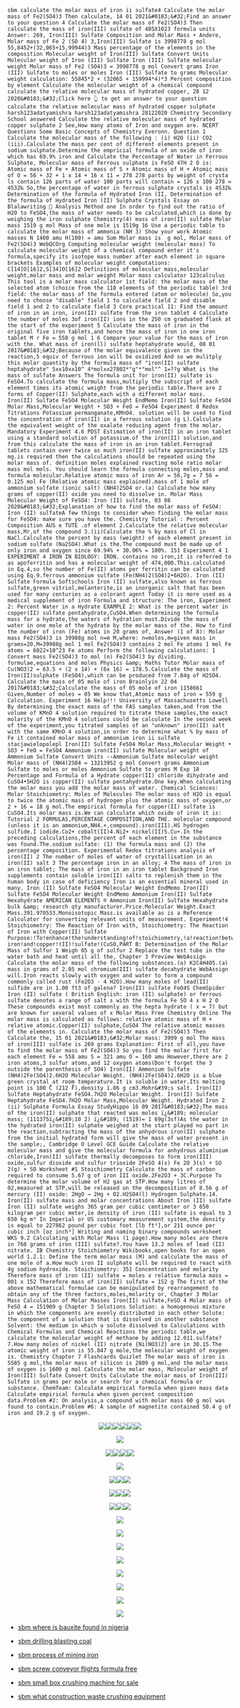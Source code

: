 
```
sbm calculate the molar mass of iron ii sulfate4 Calculate the molar mass of Fe2(SO4)3 Then calculate, 14 01 2021&#0183;&#32;Find an answer to your question 4 Calculate the molar mass of Fe2(SO4)3 Then calculate the mass of iron(III) sulfate of 405X1023 formula units Answer: 269, Iron(III) Sulfate Composition and Molar Mass • Andere, Molar mass of Fe 2 (SO 4) 3,Iron(III) Sulfate is 3998778 g mol 55,8452+(32,065+15,99944)3 Mass percentage of the elements in the composition Molecular weight of Iron(III) Sulfate Convert Units Molecular weight of Iron (III) Sulfate Iron (III) Sulfate molecular weight Molar mass of Fe2 (SO4)3 = 3998778 g mol Convert grams Iron (III) Sulfate to moles or moles Iron (III) Sulfate to grams Molecular weight calculation: 55845*2 + (32065 + 159994*4)*3 Percent composition by element Calculate the molecular weight of a chemical compound calculate the relative molecular mass of hydrated copper, 28 12 2020&#0183;&#32;Click here 👆 to get an answer to your question ️ calculate the relative molecular mass of hydrated copper sulphate harsh123adatyamishra harsh123adatyamishra 28122020 Chemistry Secondary School answered Calculate the relative molecular mass of hydrated copper sulphate 2 See,How many atoms of Iron and oxygen are. NCERT Questions Some Basic Concepts of Chemistry Everonn. Question 1 Calculate the molecular mass of the following : (i) H2O (ii) CO2 (iii).Calculate the mass per cent of different elements present in sodium sulphate.Determine the empricial formula of an oxide of iron which has 69.9% iron and Calculate the Percentage of Water in Ferrous Sulphate, Molecular mass of Ferrous sulphate is FeSO 47H 2 O is: Atomic mass of Fe + Atomic mass of S + Atomic mass of H + Atomic mass of O = 56 + 32 + 1 x 14 + 16 x 11 = 278 278 parts by weight of crysta ls contain 126 parts of water 100 parts will contain = 126 x 100 278 = 4532‰ So,the percentage of water in ferrous sulphate crystals is 4532‰ Determination of the formula of Hydrated Iron (II, Determination of the formula of Hydrated Iron (II) Sulphate Crystals Essay on Blalawriting 🥇 Analysis Method one In order to find out the ratio of H2O to FeSO4,the mass of water needs to be calculated,which is done by weighing the iron sulphate Chemistry(4) mass of iron(II) sulfate Molar mass 1519 g mol Mass of one mole is 1519g 16 Use a periodic table to calculate the molar mass of ammonia (NH 3) Show your work Atomic masses N 1400 amu H(100) = amu Sum Molar mass is  g mol, Molar mass of Fe2(SO4)3 WebQCOrg Computing molecular weight (molecular mass) To calculate molecular weight of a chemical compound enter it's formula,specify its isotope mass number after each element in square brackets Examples of molecular weight computations: C[14]O[16]2,S[34]O[16]2 Definitions of molecular mass,molecular weight,molar mass and molar weight Molar mass calculator 123calculus This tool is a molar mass calculator 1st field: the molar mass of the selected atom (choice from the 118 elements of the periodic table) 3rd field: the molar mass of the formula entered (atom or molecule) So,you need to choose "disable" field 1 to calculate field 2 and disable field 1 and 2 to calculate field 3 Core practical 11: Find the amount of iron in an iron, iron(II) sulfate from the iron tablet 4 Calculate the number of moles 3of iron(II) ions in the 250 cm graduated flask at the start of the experiment 5 Calculate the mass of iron in the original five iron tablets,and hence the mass of iron in one iron tablet M r Fe = 558 g mol 1 6 Compare your value for the mass of iron with the. What mass of iron(ll) sulfate heptahydrate would, 08 01 2017&#0183;&#32;Because of the molar equivalence given in the reaction,5 equiv of ferrous ion will be oxidized And so we mulitply this molar quantity by the formula mass of "iron(II) sulfate heptahydrate" 5xx10xx10^ 4*molxx27802*"g"*"mol"^ 1=??g What is the mass of sulfate Answers The formula unit for iron(II) sulfate is FeSO4.To calculate the formula mass,multiply the subscript of each element times its atomic weight from the periodic table.There are 2 forms of Copper(II) Sulphate,each with a different molar mass. Iron(II) Sulfate FeSO4 Molecular Weight EndMemo Iron(II) Sulfate FeSO4 Molar Mass,Molecular Weight • SO3 + FeO = FeSO4 Experiment 8 Redox Titrations Potassium permanganate,KMnO4. solution will be used to find the concentration of iron(II) in a ferrous solution (g L).Calculate the equivalent weight of the oxalate reducing agent from the molar. Mandatory Experiment 4.6 PDST Estimation of iron(II) in an iron tablet using a standard solution of potassium.of the iron(II) solution,and from this calculate the mass of iron in an iron tablet.Ferrograd tablets contain over twice as much iron(II) sulfate approximately 325 mg.is required then the calculations should be repeated using the molar mass of. definition moles explained reacting mole ratio molar mass mol mols. You should learn the formula connecting moles,mass and formula molecular.Relative atomic mass of iron Ar = 56,7g = 7 56 = 0.125 mol Fe (Relative atomic mass explained).mass of 1 mole of ammonium sulfate (ionic salt) (NH4)2SO4 or.(a) Calculate how many grams of copper(II) oxide you need to dissolve in. Molar Mass Molecular Weight of FeSO4: Iron (II) sulfate, 03 08 2020&#0183;&#32;Explanation of how to find the molar mass of FeSO4: Iron (II) sulfateA few things to consider when finding the molar mass for FeSO4: make sure you have the. Chemistry Tutorial : Percent Composition AUS e TUTE .of element 2.Calculate the relative molecular mass,Mr,of the compound 3.(ii)Calculate the % by mass of Cl in NaCl.Calculate the percent by mass (weight) of each element present in sodium sulfate (Na2SO4).What is the.The compound must be made up of only iron and oxygen since 69.94% + 30.06% = 100%. 151 Experiment 4 1 EXPERIMENT 4 IRON IN BIOLOGY: IRON. contains no iron,it is referred to as apoferritin and has a molecular weight of 474,000.This.calculated in Eq.4,so the number of Fe(II) atoms per ferritin can be calculated using Eq.9.ferrous ammonium sulfate (Fe(NH4)2(SO4)2•6H2O). Iron (II) Sulfate Formula Softschools Iron (II) sulfate,also known as ferrous sulfate,green vitriol,melanterite,is an inorganic salt that has been used for many centuries as a colorant agent Today it is more used as a medical supplement of iron Formula and structure: The iron, Experiment 2: Percent Water in a Hydrate EXAMPLE 2: What is the percent water in copper(II) sulfate pentahydrate,CuSO4.When determining the formula mass for a hydrate,the waters of hydration must.Divide the mass of water in one mole of the hydrate by the molar mass of the. How to find the number of iron (Fe) atoms in 20 grams of, Answer (1 of 8): Molar mass Fe2(SO4)3 is 39988g mol n=m M,where: n=moles,m=given mass in grams=20,M=39988g mol 1 mol Fe2(SO4)3 contains 2 mol Fe atoms 1 mol Fe atoms = 6022×10^23 Fe atoms Perform the following calculations: 1 Convert mass Fe2(SO4)3 to mol (n) Fe2(SO4)3 by dividing. formulae,equations and moles Physics &amp; Maths Tutor Molar mass of Cu(NO3)2 = 63.5 + (2 x 14) + (6x 16) = 178.5.Calculate the mass of Iron(II)sulphate (FeSO4),which can be produced from 7.84g of H2SO4. Calculate the mass of 05 mole of iron Brainlyin 22 04 2017&#0183;&#32;Calculate the mass of 05 mole of iron 1158661 Given,Number of moles = 05 We know that,Atomic mass of iron = 559 g Calculation. Experiment 16 Help!!! University of Massachusetts Lowell By determining the exact mass of the FAS samples taken,and from the volume of KMnO 4 solution required to titrate those samples,the exact molarity of the KMnO 4 solutions could be calculate In the second week of the experiment,you titrated samples of an "unknown" iron(II) salt with the same KMnO 4 solution,in order to determine what % by mass of Fe it contained molar mass of ammonium iron ii sulfate stacjawielopolepl Iron(II) Sulfate FeSO4 Molar Mass,Molecular Weight • SO3 + FeO = FeSO4 Ammonium iron(II) sulfate Molecular weight of Ammonium Sulfate Convert Units ››Ammonium Sulfate molecular weight Molar mass of (NH4)2SO4 = 13213952 g mol Convert grams Ammonium Sulfate to moles or moles Ammonium Sulfate to grams M Exp 18 Percentage and Formula of a Hydrate copper(II) chloride dihydrate and CuSO4•5H2O is copper(II) sulfate pentahydrate.One key.When calculating the molar mass you add the molar mass of water. Chemical Sciences: Molar Stoichiometry: Moles of Molecules The molar mass of H2O is equal to twice the atomic mass of hydrogen plus the atomic mass of oxygen,or 2 + 16 = 18 g mol.The empirical formula for copper(II) sulfate is CuSO4.Its molar mass is.We can calculate which oxide of iron it is: Tutorial 2 FORMULAS,PERCENTAGE COMPOSITION,AND THE. molecular compound (unless it is an ammonium,NH4.+,compound).iron(III).HS hydrogen sulfide.I iodide.Co2+ cobalt(II)4.Ni2+ nickel(II)5.Cu+.In the preceding calculations,the percent of each element in the substance was found.The.sodium sulfate: (1) the formula mass and (2) the percentage composition. Experimental Redox titrations analysis of iron(II) 2 The number of moles of water of crystallisation in an iron(II) salt 3 The percentage iron in an alloy; 4 The mass of iron in an iron tablet; The mass of iron in an iron tablet Background Iron supplements contain soluble iron(II) salts to replenish them in the human body in case of deficiency Iron is an essential mineral used in many. Iron (II) Sulfate FeSO4 Molecular Weight EndMemo Iron(II) Sulfate FeSO4 Molecular Weight EndMemo Ammonium Iron(II) Sulfate Hexahydrate AMERICAN ELEMENTS ® Ammonium Iron(II) Sulfate Hexahydrate bulk &amp; research qty manufacturer.Price.Molecular Weight.Exact Mass.391.970533.Monoisotopic Mass.is available as is a Reference Calculator for converting relevant units of measurement. Experiment!4 Stoichiometry: The Reaction of Iron with, Stoichiometry: The Reaction of Iron with Copper(II) Sulfate Purpose:!To!enhance!the!understanding!of!stoichiometry,!a!reaction!between! iron!and!copper!(II)!sulfate!(CuSO,PART B: Determination of the Molar Mass of Sulfur 1 Weigh 05 g of sulfur 2 Replace the test tube in the water bath and heat until all the, Chapter 3 Preview WebAssign Calculate the molar mass of the following substances.(a) K2C4H4O5.(a) mass in grams of 2.05 mol chromium(III) sulfate decahydrate WebAssign will.Iron reacts slowly with oxygen and water to form a compound commonly called rust (Fe2O3 · 4 H2O).How many moles of lead(II) sulfide are in 1.00 ft3 of galena? Iron(II) sulfate FeO4S ChemSpider Iron (II) sulfate ( British English: iron (II) sulphate) or ferrous sulfate denotes a range of salt s with the formula Fe SO 4 x H 2 O These compounds exist most commonly as the hepta hydrate ( x = 7) but are known for several values of x Molar Mass Free Chemistry Online The molar mass is calculated as follows: relative atomic mass of H + relative atomic.Copper(II) sulphate,CuSO4 The relative atomic masses of the elements in. Calculate the molar mass of Fe2(SO4)3 Then Calculate the, 15 01 2021&#0183;&#32;Molar mass: 3999 g mol The mass of iron(III) sulfate is 269 grams Explanation: First of all,you have to find the molar mass of Fe2(SO4)3 So you find the molar first for each element Fe = 558 amu S = 321 amu O = 160 amu However,there are 2 iron atoms,3 sulfur atoms,and 12 oxygen atoms(Don't forget the 3 outside the parenthesis of SO4) Iron(II) Ammonium Sulfate (NH4)2Fe(SO4)2.6H2O Molecular Weight. (NH4)2Fe(SO4)2.6H2O is a blue green crystal at room temperature.It is soluble in water.Its melting point is 100 ̊C (212 ̊F),density 1.86 g cm3.Mohr&#39;s salt. Iron(II) Sulfate Heptahydrate FeSO4.7H2O Molecular Weight. Iron(II) Sulfate Heptahydrate FeSO4.7H2O Molar Mass,Molecular Weight. Hydrated Iron 2 (ii) Sulphate Formula Essay StudyHippo 16 09 2017&#0183;&#32;The mass of the iron(II) sulphate that reacted was moles ï¿&#189; molecular mass; (111375ï¿&#189;10 2) ï¿&#189; (1519)= 1 69g(3sf)As the water in the hydrated iron(II) sulphate weighed at the start played no part in the reaction,subtracting the mass of the anhydrous iron(II) sulphate from the initial hydrated form will give the mass of water present in the sample;, Cambridge O Level GCE Guide Calculate the relative molecular mass and give the molecular formula for anhydrous aluminium chloride,Iron(II) sulfate thermally decomposes to form iron(III) oxide,sulfur dioxide and sulfur trioxide 2FeSO 4(s) Fe 2O 3(s) + SO 2(g) + SO Worksheet #1 Stoichiometry Calculate the mass of carbon required to consume 5.67 g of iron III oxide.2Fe2O3 + 3C.Purpose To determine the molar volume of H2 gas at STP.How many litres of 02,measured at STP,will be released on the decomposition of 8.56 g of mercury (II) oxide: 2HgO → 2Hg + O2.H2SO4(l) Hydrogen Sulphate.14. Iron(II) sulfate mass and molar concentrations About Iron (II) sulfate Iron (II) sulfate weighs 365 gram per cubic centimeter or 3 650 kilogram per cubic meter,ie density of iron (II) sulfate is equal to 3 650 kg m³ In Imperial or US customary measurement system,the density is equal to 227862 pound per cubic foot [lb ft³],or 211 ounce per cubic inch [oz inch³] Writing and naming binary compounds worksheet WKS 9.2 Calculating with Molar Mass (1 page).How many moles are there in 768 grams of iron (III) sulfate?.You have 13.2 moles of lead (II) nitrate. IB Chemistry Stoichiometry Wikibooks,open books for an open world 1.2.1: Define the term molar mass (M) and calculate the mass of one mole of a.How much iron II sulphate will be required to react with 4g sodium hydroxide. Stoichiometry: 351 Concentration and molarity Therefore mass of iron (II) sulfate = moles x relative formula mass = 001 x 152 Therefore mass of iron(II) sulfate = 152 g The first of the above mathematical formulae can be manipulated by rearrangement to obtain any of the three factors,moles,molarity or, Chapter 3 Molar Mass Calculation of Molar Masses Iron(II) sulfate,FeSO 4 Molar mass of FeSO 4 = 151909 g Chapter 3 Solutions Solution: a homogenous mixture in which the components are evenly distributed in each other Solute: the component of a solution that is dissolved in another substance Solvent: the medium in which a solute dissolved to Calculations with Chemical Formulas and Chemical Reactions the periodic table,we calculate the molecular weight of methane by adding 12.011.sulfate? 7.How many moles of nickel (II) nitrate {Ni(NO3)2} are in 30.15.The atomic weight of iron is 55.847 g mole,the molecular weight of oxygen is. Chemistry Chapter 7 Flashcards Quizlet The molar mass of iron is 5585 g mol,the molar mass of silicon is 2809 g mol,and the molar mass of oxygen is 1600 g mol Calculate the molar mass, Molecular weight of Iron(III) Sulfate Convert Units Calculate the molar mass of Iron(III) Sulfate in grams per mole or search for a chemical formula or substance. ChemTeam: Calculate empirical formula when given mass data Calculate empirical formula when given percent composition data.Problem #2: On analysis,a compound with molar mass 60 g mol was found to contain.Problem #6: A sample of magnetite contained 50.4 g of iron and 19.2 g of oxygen. 
```

<div align="center">
  
<a rel="nofollow" href="https://m.shibang-china.com?f=github&k=sbm+calculate+the+molar+mass+of+iron+ii+sulfate"><img src="https://static.shibang-china.com/en/l.png"></a><img src="https://static.shibang-china.com/en/hw.png"><a rel="nofollow" href="https://m.shibang-china.com/product/?f=github&k=sbm+calculate+the+molar+mass+of+iron+ii+sulfate"><img src="https://static.shibang-china.com/en/p.png"></a><a rel="nofollow" href="https://m.shibang-china.com/cases/?f=github&k=sbm+calculate+the+molar+mass+of+iron+ii+sulfate"><img src="https://static.shibang-china.com/en/c.png"></a><a rel="nofollow" href="https://m.shibang-china.com/news/?f=github&k=sbm+calculate+the+molar+mass+of+iron+ii+sulfate"><img src="https://static.shibang-china.com/en/n.png"></a><a rel="nofollow" href="https://m.shibang-china.com?f=github&k=sbm+calculate+the+molar+mass+of+iron+ii+sulfate"><img src="https://static.shibang-china.com/en/m.png"></a>

<a rel="nofollow" href="https://m.shibang-china.com/product/?f=github&k=sbm+calculate+the+molar+mass+of+iron+ii+sulfate"><img src="https://static.shibang-china.com/en/b.jpg"></a>
  
<a rel="nofollow" href="https://m.shibang-china.com/solution-aggregate.html?f=github&k=sbm+calculate+the+molar+mass+of+iron+ii+sulfate"><img src="https://static.shibang-china.com/en/a.jpg"></a><a rel="nofollow" href="https://m.shibang-china.com/solution-mine.html?f=github&k=sbm+calculate+the+molar+mass+of+iron+ii+sulfate"><img src="https://static.shibang-china.com/en/m.jpg"></a><a rel="nofollow" href="https://m.shibang-china.com/solution-mill.html?f=github&k=sbm+calculate+the+molar+mass+of+iron+ii+sulfate"><img src="https://static.shibang-china.com/en/g.jpg"></a><a rel="nofollow" href="https://m.shibang-china.com/solution-epc.html?f=github&k=sbm+calculate+the+molar+mass+of+iron+ii+sulfate"><img src="https://static.shibang-china.com/en/e.jpg"></a>

<a rel="nofollow" href="https://m.shibang-china.com/product/?f=github&k=sbm+calculate+the+molar+mass+of+iron+ii+sulfate"><img src="https://static.shibang-china.com/en/a-p.png"></a>

<a rel="nofollow" href="https://m.shibang-china.com/product/crusher/c6x.html?f=github&k=sbm+calculate+the+molar+mass+of+iron+ii+sulfate"><img src="https://static.shibang-china.com/en/j.jpg"></a><a rel="nofollow" href="https://m.shibang-china.com/product/crusher/ci5x.html?f=github&k=sbm+calculate+the+molar+mass+of+iron+ii+sulfate"><img src="https://static.shibang-china.com/en/i.jpg"></a><a rel="nofollow" href="https://m.shibang-china.com/product/crusher/hst.html?f=github&k=sbm+calculate+the+molar+mass+of+iron+ii+sulfate"><img src="https://static.shibang-china.com/en/c.jpg"></a>

<a rel="nofollow" href="https://m.shibang-china.com/product/mill/mtw.html?f=github&k=sbm+calculate+the+molar+mass+of+iron+ii+sulfate"><img src="https://static.shibang-china.com/en/mtw.jpg"></a><a rel="nofollow" href="https://m.shibang-china.com/product/mill/scm.html?f=github&k=sbm+calculate+the+molar+mass+of+iron+ii+sulfate"><img src="https://static.shibang-china.com/en/scm.jpg"></a><a rel="nofollow" href="https://m.shibang-china.com/product/mill/lm.html?f=github&k=sbm+calculate+the+molar+mass+of+iron+ii+sulfate"><img src="https://static.shibang-china.com/en/lm.jpg"></a>

<a rel="nofollow" href="https://m.shibang-china.com/product/sand/vsi6x.html?f=github&k=sbm+calculate+the+molar+mass+of+iron+ii+sulfate"><img src="https://static.shibang-china.com/en/6x.jpg"></a><a rel="nofollow" href="https://m.shibang-china.com/product/sand/vu.html?f=github&k=sbm+calculate+the+molar+mass+of+iron+ii+sulfate"><img src="https://static.shibang-china.com/en/vu.jpg"></a><a rel="nofollow" href="https://m.shibang-china.com/product/mobile/klun.html?f=github&k=sbm+calculate+the+molar+mass+of+iron+ii+sulfate"><img src="https://static.shibang-china.com/en/k.jpg"></a>

<a rel="nofollow" href="https://m.shibang-china.com/cases/?f=github&k=sbm+calculate+the+molar+mass+of+iron+ii+sulfate"><img src="https://static.shibang-china.com/en/case.png"></a>

<a rel="nofollow" href="https://m.shibang-china.com/cases/aggregate/202.html?f=github&k=sbm+calculate+the+molar+mass+of+iron+ii+sulfate"><img src="https://static.shibang-china.com/en/c-1.jpg"></a>

<a rel="nofollow" href="https://m.shibang-china.com/cases/aggregate/203.html?f=github&k=sbm+calculate+the+molar+mass+of+iron+ii+sulfate"><img src="https://static.shibang-china.com/en/c-2.jpg"></a>

<a rel="nofollow" href="https://m.shibang-china.com/cases/mill/123.html?f=github&k=sbm+calculate+the+molar+mass+of+iron+ii+sulfate"><img src="https://static.shibang-china.com/en/c-3.jpg"></a>

<a rel="nofollow" href="https://m.shibang-china.com/contact_us.html?f=github&k=sbm+calculate+the+molar+mass+of+iron+ii+sulfate"><img src="https://static.shibang-china.com/en/contact.png"></a>

<a rel="nofollow" href="https://swt.shibang-china.com/?f=github&k=sbm+calculate+the+molar+mass+of+iron+ii+sulfate"><img src="https://static.shibang-china.com/en/chat.png"></a>

<a rel="nofollow" href="https://whatsapp.shibangsoft.com/WhatsApp.php?f=github&k=sbm+calculate+the+molar+mass+of+iron+ii+sulfate"><img src="https://static.shibang-china.com/en/whatsapp.png"></a>

<a rel="nofollow" href="https://m.shibang-china.com/?f=github&k=sbm+calculate+the+molar+mass+of+iron+ii+sulfate"><img src="https://static.shibang-china.com/en/website.png"></a>

</div>


* [sbm where is bauxite found in nigeria](sbm%20where%20is%20bauxite%20found%20in%20nigeria.md)

* [sbm drilling blasting coal](sbm%20drilling%20blasting%20coal.md)

* [sbm process of mining iron](sbm%20process%20of%20mining%20iron.md)

* [sbm screw conveyor flights formula free](sbm%20screw%20conveyor%20flights%20formula%20free.md)

* [sbm small box crushing machine for sale](sbm%20small%20box%20crushing%20machine%20for%20sale.md)

* [sbm what construction waste crushing equipment](sbm%20what%20construction%20waste%20crushing%20equipment.md)